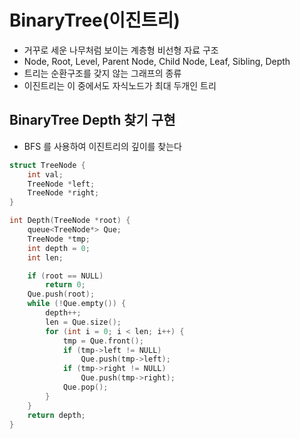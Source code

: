 # BinaryTree(이진트리)
- 거꾸로 세운 나무처럼 보이는 계층형 비선형 자료 구조
- Node, Root, Level, Parent Node, Child Node, Leaf, Sibling, Depth
- 트리는 순환구조를 갖지 않는 그래프의 종류
- 이진트리는 이 중에서도 자식노드가 최대 두개인 트리

## BinaryTree Depth 찾기 구현
- BFS 를 사용하여 이진트리의 깊이를 찾는다
```C
struct TreeNode {
    int val;
    TreeNode *left;
    TreeNode *right;
}

int Depth(TreeNode *root) {
    queue<TreeNode*> Que;
    TreeNode *tmp;
    int depth = 0;
    int len;

    if (root == NULL)
        return 0;
    Que.push(root);
    while (!Que.empty()) {
        depth++;
        len = Que.size();
        for (int i = 0; i < len; i++) {
            tmp = Que.front();
            if (tmp->left != NULL)
                Que.push(tmp->left);
            if (tmp->right != NULL)
                Que.push(tmp->right);
            Que.pop();
        }
    }
    return depth;
}
```